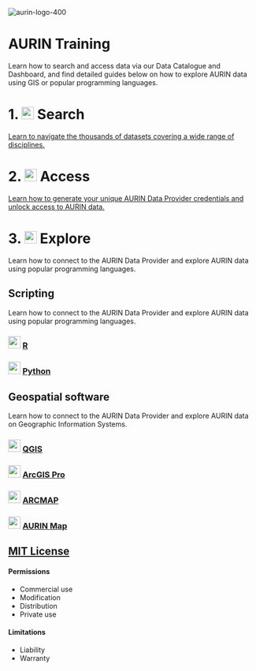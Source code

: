 

![aurin-logo-400](https://user-images.githubusercontent.com/106126121/176368384-3c5e9f3f-73c2-45f4-bba9-4501c131eeb4.png)

# AURIN Training 
Learn how to search and access data via our Data Catalogue and Dashboard, and find detailed guides below on how to explore AURIN data using GIS or popular programming languages.

# 1. <img src="https://user-images.githubusercontent.com/106126121/176386976-d384a89b-3085-410f-a60a-197b2f47a432.png" width="25"> **Search** 

[Learn to navigate the thousands of datasets covering a wide range of disciplines.](https://aurin.org.au/resources/training/data-catalogue/)

# 2. <img src="https://user-images.githubusercontent.com/106126121/176387147-0338e953-5354-4b1e-8208-cb027ec78307.png" width="25"> **Access** 

[Learn how to generate your unique AURIN Data Provider credentials and unlock access to AURIN data.](https://aurin.org.au/resources/training/adp-access/) 

# 3. <img src="https://user-images.githubusercontent.com/106126121/176365260-80efb26c-3d13-4028-8633-e2e18f5ccd8f.png" width="25"> **Explore** 

Learn how to connect to the AURIN Data Provider and explore AURIN data using popular programming languages.

## Scripting

Learn how to connect to the AURIN Data Provider and explore AURIN data using popular programming languages.

### <img src="https://user-images.githubusercontent.com/106126121/176365618-067302fd-ee59-405c-8b56-80e4a7552242.png" width="25"> **[R](https://github.com/AURIN-OFFICE/training/tree/main/Explore/R)**


### <img src="https://user-images.githubusercontent.com/106126121/176365613-698bc4f7-2ec3-4ccb-a159-851d7c4ad55b.png" width="25"> **[Python](https://github.com/AURIN-OFFICE/training/tree/main/Explore/Python)**

## Geospatial software

Learn how to connect to the AURIN Data Provider and explore AURIN data on Geographic Information Systems.

### <img src="https://user-images.githubusercontent.com/106126121/176368085-d2c83583-b418-4833-b3d2-af067205bb55.png" width="25"> **[QGIS](https://aurin.org.au/resources/training/explore-qgis/)**

### <img src="https://github.com/AURIN-OFFICE/training/assets/98994288/597c7ae4-343e-431a-a88c-dbd03574977c" width="25"> **[ArcGIS Pro](https://aurin.org.au/resources/training/explore-arcgispro/)**

### <img src="https://user-images.githubusercontent.com/106126121/176367929-536ff58b-4c7d-40b5-a8ca-71feb5c7f899.png" width="25"> **[ARCMAP](https://aurin.org.au/resources/training/explore-arcmap/)**

### <img src="https://user-images.githubusercontent.com/106126121/176368502-232bee90-accb-4356-bc79-8fc57ed86604.png" width="25"> **[AURIN Map](https://aurin.org.au/resources/training/aurin-map-user-guide/)**


## [MIT License](https://github.com/AURIN-OFFICE/training/blob/main/LICENSE) 

#### Permissions
-   Commercial use
-   Modification
-   Distribution
-   Private use

#### Limitations
-   Liability
-   Warranty

